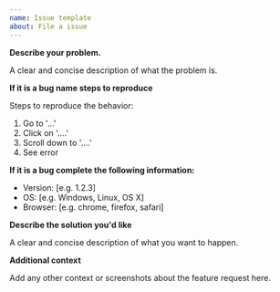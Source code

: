 ```yaml
---
name: Issue template
about: File a issue
---
```


**Describe your problem.**

A clear and concise description of what the problem is.


**If it is a bug name steps to reproduce**

Steps to reproduce the behavior:
1. Go to '...'
2. Click on '....'
3. Scroll down to '....'
4. See error


**If it is a bug complete the following information:**

 - Version: [e.g. 1.2.3]
 - OS: [e.g. Windows, Linux, OS X]
 - Browser: [e.g. chrome, firefox, safari]


**Describe the solution you'd like**

A clear and concise description of what you want to happen.


**Additional context**

Add any other context or screenshots about the feature request here.
